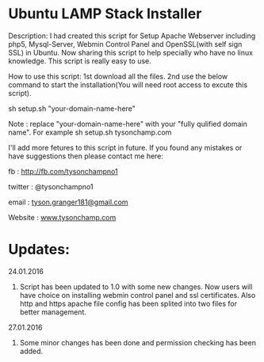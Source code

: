 # Ubuntu LAMP Stack Installer

Description:
I had created this script for Setup Apache Webserver including php5, Mysql-Server, Webmin Control Panel and OpenSSL(with self sign SSL) in Ubuntu. Now sharing this script to help specially who have no linux knowledge. This script is really easy to use.

How to use this script:
1st download all the files.
2nd use the below command to start the installation(You will need root access to excute this script).

sh setup.sh "your-domain-name-here"

Note : replace "your-domain-name-here" with your "fully qulified domain name". For example sh setup.sh tysonchamp.com

I'll add more fetures to this script in future. If you found any mistakes or have suggestions then please contact me here:

fb : http://fb.com/tysonchampno1

twitter : @tysonchampno1

email : tyson.granger181@gmail.com

Website : www.tysonchamp.com

# Updates:

24.01.2016

1. Script has been updated to 1.0 with some new changes. Now users will have choice on installing webmin control panel and ssl certificates. Also http and https apache file config has been splited into two files for better management.

27.01.2016

1. Some minor changes has been done and permission checking has been added.
